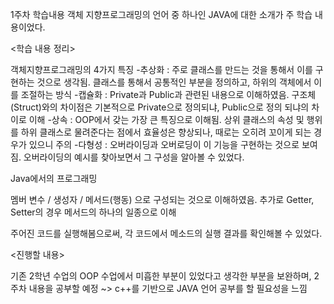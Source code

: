 1주차 학습내용
객체 지향프로그래밍의 언어 중 하나인 JAVA에 대한 소개가 주 학습 내용이었다.

<학습 내용 정리>

객체지향프로그래밍의 4가지 특징
-추상화 : 주로 클래스를 만드는 것을 통해서 이를 구현하는 것으로 생각됨. 클래스를 통해서 공통적인 부분을 정의하고, 하위의 객체에서 이를 조절하는 방식
-캡슐화 : Private과 Public과 관련된 내용으로 이해하였음. 구조체(Struct)와의 차이점은 기본적으로 Private으로 정의되냐, Public으로 정의 되냐의 차이로 이해
-상속 : OOP에서 갖는 가장 큰 특징으로 이해됨. 상위 클래스의 속성 및 행위를 하위 클래스로 물려준다는 점에서 효율성은 향상되나, 때로는 오히려 꼬이게 되는 경우가 있으니 주의
-다형성 : 오버라이딩과 오버로딩이 이 기능을 구현하는 것으로 보여짐. 오버라이딩의 예시를 찾아보면서 그 구성을 알아볼 수 있었다.

Java에서의 프로그래밍

멤버 변수 / 생성자 / 메서드(행동) 으로 구성되는 것으로 이해하였음. 추가로 Getter, Setter의 경우 메서드의 하나의 일종으로 이해

주어진 코드를 실행해봄으로써, 각 코드에서 메소드의 실행 결과를 확인해볼 수 있었다.


<진행할 내용>

기존 2학년 수업의 OOP 수업에서 미흡한 부분이 있었다고 생각한 부분을 보완하며, 2주차 내용을 공부할 예정
~> c++를 기반으로 JAVA 언어 공부를 할 필요성을 느낌